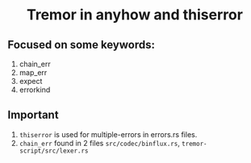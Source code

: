 <h1 align=center>Tremor in anyhow and thiserror</h1>

## Focused on some keywords:

1. chain_err
2. map_err
3. expect
4. errorkind

## Important

1. `thiserror` is used for multiple-errors in errors.rs files.
2. `chain_err` found in 2 files `src/codec/binflux.rs`, `tremor-script/src/lexer.rs`
